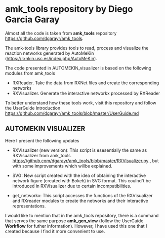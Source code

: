# **amk_tools** repository by Diego Garcia Garay
Almost all the code is taken from **amk_tools** repository
https://github.com/dgarayr/amk_tools.

The amk-tools library provides tools to read, process and visualize the reaction networks generated by AutoMeKin (https://rxnkin.usc.es/index.php/AutoMeKin).

The code presented in AUTOMEKIN_visualizer is based on the following modules from amk_tools

- RXReader. Take the data from RXNet files and create the corresponding networks
- RXVisualizer. Generate the interactive networkx processed by RXReader

To better understand how these tools work, visit this repository and follow the UserGuide Introduction https://github.com/dgarayr/amk_tools/blob/master/UserGuide.md

## AUTOMEKIN VISUALIZER
Here I present the following updates

- RXVisualizer (new version): This script is esesentially the same as RXVisualizer from amk_tools https://github.com/dgarayr/amk_tools/blob/master/RXVisualizer.py , but with some improvements which willbe explained.

- SVG: New script created with the idea of obtaining the interactive network figure (created with Bokeh) in SVG format. This coulnd't be introduced in RXVisualizer due to certain incompatibilities.

- get_networkx: This script accesses the functions of the RXVisualizer and RXreader modules to create the networks and their interactive representations.

I would like to mention that in the amk_tools repository, there is a command that serves the same purpose **amk_gen_view** (follow the UserGuide **Workflow** for futher information). However, I have used this one that I created because I find it more convenient to use.








